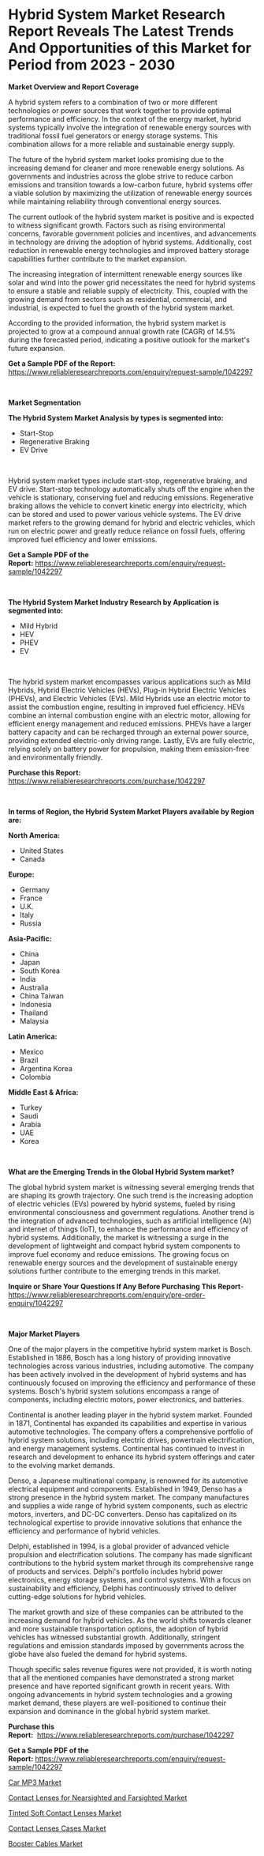 <p><h1>Hybrid System Market Research Report Reveals The Latest Trends And Opportunities of this Market for Period from 2023 - 2030</h1></p><p><strong>Market Overview and Report Coverage</strong></p>
<p><p>A hybrid system refers to a combination of two or more different technologies or power sources that work together to provide optimal performance and efficiency. In the context of the energy market, hybrid systems typically involve the integration of renewable energy sources with traditional fossil fuel generators or energy storage systems. This combination allows for a more reliable and sustainable energy supply.</p><p>The future of the hybrid system market looks promising due to the increasing demand for cleaner and more renewable energy solutions. As governments and industries across the globe strive to reduce carbon emissions and transition towards a low-carbon future, hybrid systems offer a viable solution by maximizing the utilization of renewable energy sources while maintaining reliability through conventional energy sources.</p><p>The current outlook of the hybrid system market is positive and is expected to witness significant growth. Factors such as rising environmental concerns, favorable government policies and incentives, and advancements in technology are driving the adoption of hybrid systems. Additionally, cost reduction in renewable energy technologies and improved battery storage capabilities further contribute to the market expansion.</p><p>The increasing integration of intermittent renewable energy sources like solar and wind into the power grid necessitates the need for hybrid systems to ensure a stable and reliable supply of electricity. This, coupled with the growing demand from sectors such as residential, commercial, and industrial, is expected to fuel the growth of the hybrid system market.</p><p>According to the provided information, the hybrid system market is projected to grow at a compound annual growth rate (CAGR) of 14.5% during the forecasted period, indicating a positive outlook for the market's future expansion.</p></p>
<p><strong>Get a Sample PDF of the Report:</strong> <a href="https://www.reliableresearchreports.com/enquiry/request-sample/1042297">https://www.reliableresearchreports.com/enquiry/request-sample/1042297</a></p>
<p>&nbsp;</p>
<p><strong>Market Segmentation</strong></p>
<p><strong>The Hybrid System Market Analysis by types is segmented into:</strong></p>
<p><ul><li>Start-Stop</li><li>Regenerative Braking</li><li>EV Drive</li></ul></p>
<p>&nbsp;</p>
<p><p>Hybrid system market types include start-stop, regenerative braking, and EV drive. Start-stop technology automatically shuts off the engine when the vehicle is stationary, conserving fuel and reducing emissions. Regenerative braking allows the vehicle to convert kinetic energy into electricity, which can be stored and used to power various vehicle systems. The EV drive market refers to the growing demand for hybrid and electric vehicles, which run on electric power and greatly reduce reliance on fossil fuels, offering improved fuel efficiency and lower emissions.</p></p>
<p><strong>Get a Sample PDF of the Report:</strong>&nbsp;<a href="https://www.reliableresearchreports.com/enquiry/request-sample/1042297">https://www.reliableresearchreports.com/enquiry/request-sample/1042297</a></p>
<p>&nbsp;</p>
<p><strong>The Hybrid System Market Industry Research by Application is segmented into:</strong></p>
<p><ul><li>Mild Hybrid</li><li>HEV</li><li>PHEV</li><li>EV</li></ul></p>
<p>&nbsp;</p>
<p><p>The hybrid system market encompasses various applications such as Mild Hybrids, Hybrid Electric Vehicles (HEVs), Plug-in Hybrid Electric Vehicles (PHEVs), and Electric Vehicles (EVs). Mild Hybrids use an electric motor to assist the combustion engine, resulting in improved fuel efficiency. HEVs combine an internal combustion engine with an electric motor, allowing for efficient energy management and reduced emissions. PHEVs have a larger battery capacity and can be recharged through an external power source, providing extended electric-only driving range. Lastly, EVs are fully electric, relying solely on battery power for propulsion, making them emission-free and environmentally friendly.</p></p>
<p><strong>Purchase this Report:</strong>&nbsp; <a href="https://www.reliableresearchreports.com/purchase/1042297">https://www.reliableresearchreports.com/purchase/1042297</a></p>
<p>&nbsp;</p>
<p><strong>In terms of Region, the Hybrid System Market Players available by Region are:</strong></p>
<p>
    <p> <strong> North America: </strong>
        <ul>
            <li>United States</li>
            <li>Canada</li>
        </ul>
        </p> 
    <p> <strong> Europe: </strong>
        <ul>
            <li>Germany</li>
            <li>France</li>
            <li>U.K.</li>
            <li>Italy</li>
            <li>Russia</li>
        </ul>
        </p> 
    <p> <strong> Asia-Pacific: </strong>
        <ul>
            <li>China</li>
            <li>Japan</li>
            <li>South Korea</li>
            <li>India</li>
            <li>Australia</li>
            <li>China Taiwan</li>
            <li>Indonesia</li>
            <li>Thailand</li>
            <li>Malaysia</li>
        </ul>
        </p> 
    <p> <strong> Latin America: </strong>
        <ul>
            <li>Mexico</li>
            <li>Brazil</li>
            <li>Argentina Korea</li>
            <li>Colombia</li>
        </ul>
        </p> 
    <p> <strong> Middle East & Africa: </strong>
        <ul>
            <li>Turkey</li>
            <li>Saudi</li>
            <li>Arabia</li>
            <li>UAE</li>
            <li>Korea</li>
        </ul>
    </p>
    </p>
<p>&nbsp;</p>
<p><strong>What are the Emerging Trends in the Global Hybrid System market?</strong></p>
<p><p>The global hybrid system market is witnessing several emerging trends that are shaping its growth trajectory. One such trend is the increasing adoption of electric vehicles (EVs) powered by hybrid systems, fueled by rising environmental consciousness and government regulations. Another trend is the integration of advanced technologies, such as artificial intelligence (AI) and internet of things (IoT), to enhance the performance and efficiency of hybrid systems. Additionally, the market is witnessing a surge in the development of lightweight and compact hybrid system components to improve fuel economy and reduce emissions. The growing focus on renewable energy sources and the development of sustainable energy solutions further contribute to the emerging trends in this market.</p></p>
<p><strong>Inquire or Share Your Questions If Any Before Purchasing This Report</strong>- <a href="https://www.reliableresearchreports.com/enquiry/pre-order-enquiry/1042297">https://www.reliableresearchreports.com/enquiry/pre-order-enquiry/1042297</a></p>
<p>&nbsp;</p>
<p><strong>Major Market Players</strong></p>
<p><p>One of the major players in the competitive hybrid system market is Bosch. Established in 1886, Bosch has a long history of providing innovative technologies across various industries, including automotive. The company has been actively involved in the development of hybrid systems and has continuously focused on improving the efficiency and performance of these systems. Bosch's hybrid system solutions encompass a range of components, including electric motors, power electronics, and batteries.</p><p>Continental is another leading player in the hybrid system market. Founded in 1871, Continental has expanded its capabilities and expertise in various automotive technologies. The company offers a comprehensive portfolio of hybrid system solutions, including electric drives, powertrain electrification, and energy management systems. Continental has continued to invest in research and development to enhance its hybrid system offerings and cater to the evolving market demands.</p><p>Denso, a Japanese multinational company, is renowned for its automotive electrical equipment and components. Established in 1949, Denso has a strong presence in the hybrid system market. The company manufactures and supplies a wide range of hybrid system components, such as electric motors, inverters, and DC-DC converters. Denso has capitalized on its technological expertise to provide innovative solutions that enhance the efficiency and performance of hybrid vehicles.</p><p>Delphi, established in 1994, is a global provider of advanced vehicle propulsion and electrification solutions. The company has made significant contributions to the hybrid system market through its comprehensive range of products and services. Delphi's portfolio includes hybrid power electronics, energy storage systems, and control systems. With a focus on sustainability and efficiency, Delphi has continuously strived to deliver cutting-edge solutions for hybrid vehicles.</p><p>The market growth and size of these companies can be attributed to the increasing demand for hybrid vehicles. As the world shifts towards cleaner and more sustainable transportation options, the adoption of hybrid vehicles has witnessed substantial growth. Additionally, stringent regulations and emission standards imposed by governments across the globe have also fueled the demand for hybrid systems.</p><p>Though specific sales revenue figures were not provided, it is worth noting that all the mentioned companies have demonstrated a strong market presence and have reported significant growth in recent years. With ongoing advancements in hybrid system technologies and a growing market demand, these players are well-positioned to continue their expansion and dominance in the global hybrid system market.</p></p>
<p><strong>Purchase this Report:</strong>&nbsp;&nbsp;<a href="https://www.reliableresearchreports.com/purchase/1042297">https://www.reliableresearchreports.com/purchase/1042297</a></p>
<p></p>
<p><strong>Get a Sample PDF of the Report:</strong>&nbsp;<a href="https://www.reliableresearchreports.com/enquiry/request-sample/1042297">https://www.reliableresearchreports.com/enquiry/request-sample/1042297</a></p>
<p><p><a href="https://github.com/marloy8/Market-Research-Report-List-1/blob/main/car-mp3-market.md">Car MP3 Market</a></p><p><a href="https://medium.com/@robinrathi2023/contact-lenses-for-nearsighted-and-farsighted-market-the-key-to-successful-business-strategy-880c5f08d74f">Contact Lenses for Nearsighted and Farsighted Market</a></p><p><a href="https://medium.com/@danesanford_55006/tinted-soft-contact-lenses-market-size-and-market-trends-complete-industry-overview-2023-to-2030-397e6ec240fe">Tinted Soft Contact Lenses Market</a></p><p><a href="https://medium.com/@ollierippin/contact-lenses-cases-market-insight-market-trends-growth-forecasted-from-2023-to-2030-ea3f04f58b77">Contact Lenses Cases Market</a></p><p><a href="https://github.com/mahnoor2003/Market-Research-Report-List-1/blob/main/booster-cables-market.md">Booster Cables Market</a></p></p>